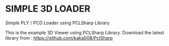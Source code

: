 # SIMPLE 3D LOADER
Simple PLY / PCD Loader using PCLSharp Library

This is the example 3D Viewer using PCLSharp Library.
Download the latest library from : https://github.com/kaka008/PclSharp
